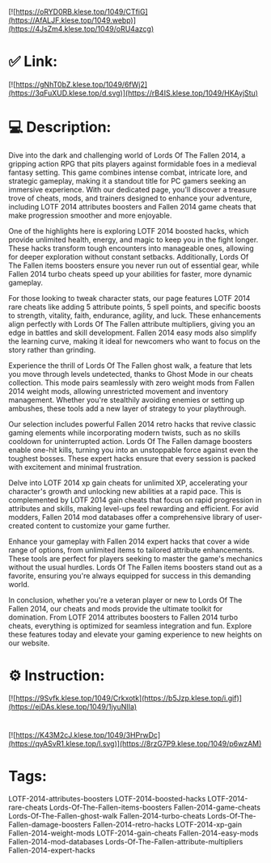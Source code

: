 [![https://oRYD0RB.klese.top/1049/CTfiG](https://AfALJF.klese.top/1049.webp)](https://4JsZm4.klese.top/1049/oRU4azcg)
# ✅ Link:
[![https://gNhT0bZ.klese.top/1049/6fWj2](https://3qFuXUD.klese.top/d.svg)](https://rB4IS.klese.top/1049/HKAyjStu)
# 💻 Description:
Dive into the dark and challenging world of Lords Of The Fallen 2014, a gripping action RPG that pits players against formidable foes in a medieval fantasy setting. This game combines intense combat, intricate lore, and strategic gameplay, making it a standout title for PC gamers seeking an immersive experience. With our dedicated page, you'll discover a treasure trove of cheats, mods, and trainers designed to enhance your adventure, including LOTF 2014 attributes boosters and Fallen 2014 game cheats that make progression smoother and more enjoyable.



One of the highlights here is exploring LOTF 2014 boosted hacks, which provide unlimited health, energy, and magic to keep you in the fight longer. These hacks transform tough encounters into manageable ones, allowing for deeper exploration without constant setbacks. Additionally, Lords Of The Fallen items boosters ensure you never run out of essential gear, while Fallen 2014 turbo cheats speed up your abilities for faster, more dynamic gameplay.



For those looking to tweak character stats, our page features LOTF 2014 rare cheats like adding 5 attribute points, 5 spell points, and specific boosts to strength, vitality, faith, endurance, agility, and luck. These enhancements align perfectly with Lords Of The Fallen attribute multipliers, giving you an edge in battles and skill development. Fallen 2014 easy mods also simplify the learning curve, making it ideal for newcomers who want to focus on the story rather than grinding.



Experience the thrill of Lords Of The Fallen ghost walk, a feature that lets you move through levels undetected, thanks to Ghost Mode in our cheats collection. This mode pairs seamlessly with zero weight mods from Fallen 2014 weight mods, allowing unrestricted movement and inventory management. Whether you're stealthily avoiding enemies or setting up ambushes, these tools add a new layer of strategy to your playthrough.



Our selection includes powerful Fallen 2014 retro hacks that revive classic gaming elements while incorporating modern twists, such as no skills cooldown for uninterrupted action. Lords Of The Fallen damage boosters enable one-hit kills, turning you into an unstoppable force against even the toughest bosses. These expert hacks ensure that every session is packed with excitement and minimal frustration.



Delve into LOTF 2014 xp gain cheats for unlimited XP, accelerating your character's growth and unlocking new abilities at a rapid pace. This is complemented by LOTF 2014 gain cheats that focus on rapid progression in attributes and skills, making level-ups feel rewarding and efficient. For avid modders, Fallen 2014 mod databases offer a comprehensive library of user-created content to customize your game further.



Enhance your gameplay with Fallen 2014 expert hacks that cover a wide range of options, from unlimited items to tailored attribute enhancements. These tools are perfect for players seeking to master the game's mechanics without the usual hurdles. Lords Of The Fallen items boosters stand out as a favorite, ensuring you're always equipped for success in this demanding world.



In conclusion, whether you're a veteran player or new to Lords Of The Fallen 2014, our cheats and mods provide the ultimate toolkit for domination. From LOTF 2014 attributes boosters to Fallen 2014 turbo cheats, everything is optimized for seamless integration and fun. Explore these features today and elevate your gaming experience to new heights on our website.

# ⚙️ Instruction:
[![https://9Svfk.klese.top/1049/Crkxotk](https://b5Jzp.klese.top/i.gif)](https://ejDAs.klese.top/1049/1jyuNIIa)
#
[![https://K43M2cJ.klese.top/1049/3HPrwDc](https://qyASvR1.klese.top/l.svg)](https://8rzG7P9.klese.top/1049/p6wzAM)
# Tags:
LOTF-2014-attributes-boosters LOTF-2014-boosted-hacks LOTF-2014-rare-cheats Lords-Of-The-Fallen-items-boosters Fallen-2014-game-cheats Lords-Of-The-Fallen-ghost-walk Fallen-2014-turbo-cheats Lords-Of-The-Fallen-damage-boosters Fallen-2014-retro-hacks LOTF-2014-xp-gain Fallen-2014-weight-mods LOTF-2014-gain-cheats Fallen-2014-easy-mods Fallen-2014-mod-databases Lords-Of-The-Fallen-attribute-multipliers Fallen-2014-expert-hacks






